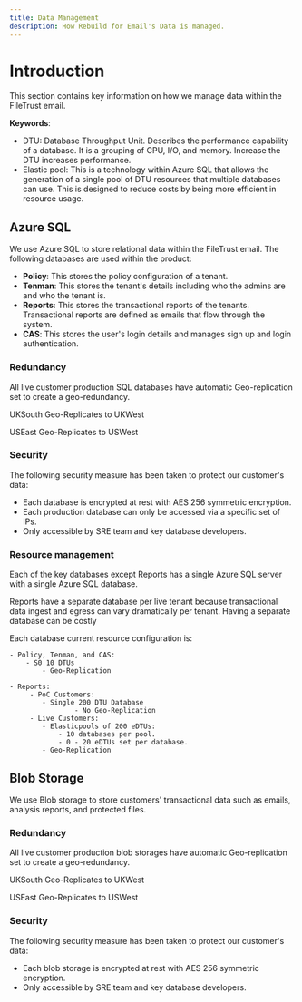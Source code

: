 ```yaml
---
title: Data Management
description: How Rebuild for Email's Data is managed.
---
```


# Introduction

This section contains key information on how we manage data within the FileTrust email.


**Keywords**:
   - DTU: Database Throughput Unit. Describes the performance capability of a database. It is a grouping of CPU, I/O, and memory. Increase the DTU increases performance.
   - Elastic pool: This is a technology within Azure SQL that allows the generation of a single pool of DTU resources that multiple databases can use. This is designed to reduce costs by being more efficient in resource usage.


## Azure SQL

We use Azure SQL to store relational data within the FileTrust email. The following databases are used within the product:

- **Policy**: This stores the policy configuration of a tenant.
- **Tenman**: This stores the tenant's details including who the admins are and who the tenant is.
- **Reports**: This stores the transactional reports of the tenants. Transactional reports are defined as emails that flow through the system.
- **CAS**: This stores the user's login details and manages sign up and login authentication.


### Redundancy

All live customer production SQL databases have automatic Geo-replication set to create a geo-redundancy.

UKSouth Geo-Replicates to UKWest

USEast Geo-Replicates to USWest

### Security

The following security measure has been taken to protect our customer's data:
- Each database is encrypted at rest with AES 256 symmetric encryption.
- Each production database can only be accessed via a specific set of IPs.
- Only accessible by SRE team and key database developers.

### Resource management

Each of the key databases except Reports has a single Azure SQL server with a single Azure SQL database.

Reports have a separate database per live tenant because transactional data ingest and egress can vary dramatically per tenant.  Having a separate database can be costly

Each database current resource configuration is:
```
- Policy, Tenman, and CAS:
	- S0 10 DTUs
        - Geo-Replication

- Reports:
     - PoC Customers:
		- Single 200 DTU Database
                - No Geo-Replication
     - Live Customers:
		- Elasticpools of 200 eDTUs:
			- 10 databases per pool.
			- 0 - 20 eDTUs set per database.
		- Geo-Replication
```
## Blob Storage

We use Blob storage to store customers' transactional data such as emails, analysis reports, and protected files.


### Redundancy

All live customer production blob storages have automatic Geo-replication set to create a geo-redundancy.

UKSouth Geo-Replicates to UKWest

USEast Geo-Replicates to USWest

### Security

The following security measure has been taken to protect our customer's data:

- Each blob storage is encrypted at rest with AES 256 symmetric encryption.
- Only accessible by SRE team and key database developers.





